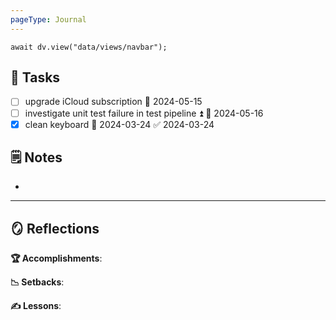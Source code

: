 ```yaml
---
pageType: Journal
---
```


```dataviewjs
await dv.view("data/views/navbar");
```

## 📝 Tasks

- [ ] upgrade iCloud subscription 📅 2024-05-15 
- [ ] investigate unit test failure in test pipeline ⏫ 📅 2024-05-16
- [x] clean keyboard 📅 2024-03-24 ✅ 2024-03-24

## 🗒️ Notes

- 

---

## 🪞 Reflections

**🏆 Accomplishments**: 

**📉 Setbacks**: 

**✍️ Lessons**: 
